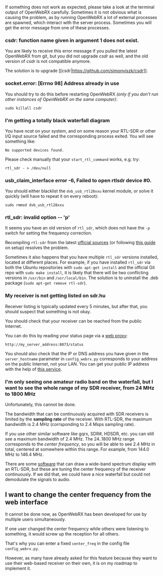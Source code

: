 If something does not work as expected, please take a look at the terminal output of OpenWebRX carefully. Sometimes it is not obvious what is causing the problem, as by running OpenWebRX a lot of external processes are spawned, which interact with the server process. Sometimes you will get the error message from one of these processes.

### csdr: function name given in argument 1 does not exist.

You are likely to receive this error message if you pulled the latest OpenWebRX from git, but you did not upgrade *csdr* as well, and the old version of *csdr* is not compatible anymore.

The solution is to upgrade [[csdr|https://github.com/simonyiszk/csdr]].

### socket.error: [Errno 98] Address already in use

You should try to do this before restarting OpenWebRX *(only if you don't run other instances of OpenWebRX on the same computer)*:

    sudo killall csdr

### I'm getting a totally black waterfall diagram

You have *ncat* on your system, and on some reason your RTL-SDR or other I/Q input source failed and the corresponding process exited. You will see something like:

    No supported devices found.

Please check manually that your `start_rtl_command` works, e.g. try:

    rtl_sdr - > /dev/null

### usb_claim_interface error -6, Failed to open rtlsdr device #0.

You should either blacklist the `dvb_usb_rtl28xxu` kernel module, or solve it quickly (will have to repeat it on every reboot):

    sudo rmmod dvb_usb_rtl28xxu

### rtl_sdr: invalid option -- 'p'

It seems you have an old version of `rtl_sdr`, which does not have the `-p` switch for setting the frequency correction.

Recompiling `rtl-sdr` from the latest <a href="http://sdr.osmocom.org/trac/wiki/rtl-sdr">official sources</a> (or following <a href="http://ha5kfu.sch.bme.hu/openwebrx-quick-setup">this guide</a> on setup) resolves the problem.

Sometimes it also happens that you have multiple `rtl_sdr` versions installed, located at different places. For example, if you have installed `rtl_sdr` via both the Ubuntu repositories with `sudo apt-get install` and the official Git repo with `sudo make install`, it is likely that there will be two conflicting versions in `/usr/bin` and `/usr/local/bin`. The solution is to uninstall the .deb package (`sudo apt-get remove rtl-sdr`).

### My receiver is not getting listed on sdr.hu

Receiver listing is typically updated every 5 minutes, but after that, you should suspect that something is not okay.

You should check that your receiver can be reached from the public Internet.

You can do this by reading your status page via a [web proxy](https://www.google.com/?q=free+web+proxy):

    http://my_server_address:8073/status

You should also check that the IP or DNS address you have given in the `server_hostname` parameter in `config_webrx.py` corresponds to your address on the public Internet, not your LAN. You can get your public IP address with the help of [this service](http://icanhazip.com/).

### I'm only seeing one amateur radio band on the waterfall, but I want to see the whole range of my SDR receiver, from 24 MHz to 1800 MHz

Unfortunately, this cannot be done.

The bandwidth that can be continuously acquired with SDR receivers is limited by the **sampling rate** of the receiver. With RTL-SDR, the maximum bandwidth is 2.4 MHz (corrsponding to 2.4 Msps sampling rate).

If you use other similar software like gqrx, SDR#, HDSDR, etc. you can still see a maximum bandwidth of 2.4 MHz. The 24..1800 MHz range corresponds to the *center frequency*, so you will be able to see 2.4 MHz in total, centered at somewhere within this range. For example, from 144.0 MHz to 146.4 MHz. 

There are some <a href="http://www.rtl-sdr.com/spektrum-new-rtl-sdr-spectrum-analyzer-software/">software</a> that can draw a wide-band spectrum display with an RTL-SDR, but these are tuning the center frequency of the receiver continuously. If we did that, we could have a nice waterfall but could not demodulate the signals to audio.

## I want to change the center frequency from the web interface

It cannot be done now, as OpenWebRX has been developed for use by multiple users simultaneously.

If one user changed the center frequency while others were listening to something, it would screw up the reception for all others.

That's why you can enter a fixed `center_freq` in the config file `config_webrx.py`.

However, as many have already asked for this feature because they want to use their web-based receiver on their own, it is on my roadmap to implement it.